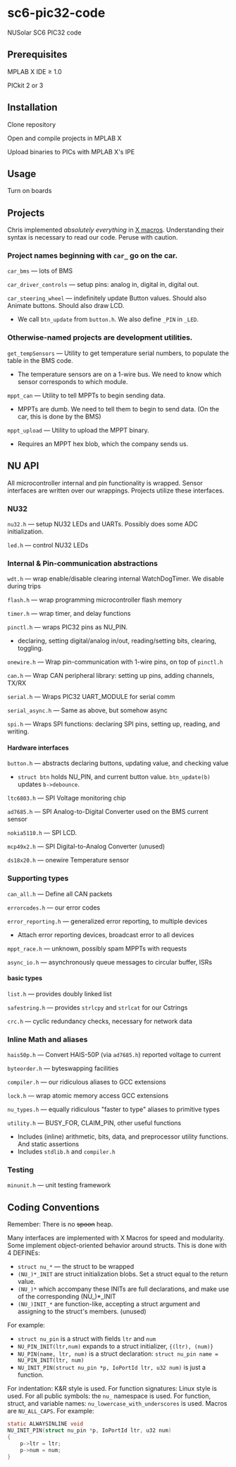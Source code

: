 sc6-pic32-code
==============
NUSolar SC6 PIC32 code

Prerequisites
----
MPLAB X IDE ≥ 1.0

PICkit 2 or 3


Installation
----
Clone repository

Open and compile projects in MPLAB X

Upload binaries to PICs with MPLAB X's IPE


Usage
----
Turn on boards

Projects
----
Chris implemented <i>absolutely everything</i> in
<a href="http://en.wikipedia.org/wiki/X_Macro">X macros</a>. Understanding their
syntax is necessary to read our code. Peruse with caution.

### Project names beginning with `car_` go on the car.
`car_bms` — lots of BMS

`car_driver_controls` — setup pins: analog in, digital in, digital out.

`car_steering_wheel` — indefinitely update Button values. Should also Animate buttons. Should also draw LCD.
* We call `btn_update` from `button.h`. We also define `_PIN` in `_LED`.

### Otherwise-named projects are development utilities.

`get_tempSensors` — Utility to get temperature serial numbers, to populate the table in the BMS code.
* The temperature sensors are on a 1-wire bus. We need to know which sensor corresponds to which module.

`mppt_can` — Utility to tell MPPTs to begin sending data.
* MPPTs are dumb. We need to tell them to begin to send data. (On the car, this is done by the BMS)

`mppt_upload` — Utility to upload the MPPT binary.
* Requires an MPPT hex blob, which the company sends us.

NU API
----
All microcontroller internal and pin functionality is wrapped. Sensor interfaces
are written over our wrappings. Projects utilize these interfaces.

### NU32
`nu32.h` — setup NU32 LEDs and UARTs. Possibly does some ADC initialization.

`led.h` — control NU32 LEDs

### Internal & Pin-communication abstractions
`wdt.h` — wrap enable/disable clearing internal WatchDogTimer. We disable during trips

`flash.h` — wrap programming microcontroller flash memory

`timer.h` — wrap timer, and delay functions

`pinctl.h` — wraps PIC32 pins as NU_PIN.
* declaring, setting digital/analog in/out, reading/setting bits, clearing, toggling.

`onewire.h` — Wrap pin-communication with 1-wire pins, on top of `pinctl.h`

`can.h` — Wrap CAN peripheral library: setting up pins, adding channels, TX/RX

`serial.h` — Wraps PIC32 UART_MODULE for serial comm

`serial_async.h` — Same as above, but somehow async

`spi.h` — Wraps SPI functions: declaring SPI pins, setting up, reading, and writing.

#### Hardware interfaces
`button.h` — abstracts declaring buttons, updating value, and checking value
* `struct btn` holds NU_PIN, and current button value. `btn_update(b)` updates `b->debounce`.

`ltc6803.h` — SPI Voltage monitoring chip

`ad7685.h` — SPI Analog-to-Digital Converter used on the BMS current sensor

`nokia5110.h` — SPI LCD.

`mcp49x2.h` — SPI Digital-to-Analog Converter (unused)

`ds18x20.h` — onewire Temperature sensor

### Supporting types
`can_all.h` — Define all CAN packets

`errorcodes.h` — our error codes

`error_reporting.h` — generalized error reporting, to multiple devices
* Attach error reporting devices, broadcast error to all devices

`mppt_race.h` — unknown, possibly spam MPPTs with requests

`async_io.h` — asynchronously queue messages to circular buffer, ISRs

#### basic types
`list.h` — provides doubly linked list

`safestring.h` — provides `strlcpy` and `strlcat` for our Cstrings

`crc.h` — cyclic redundancy checks, necessary for network data

### Inline Math and aliases
`hais50p.h` — Convert HAIS-50P (via `ad7685.h`) reported voltage to current

`byteorder.h` — byteswapping facilities

`compiler.h` — our ridiculous aliases to GCC extensions

`lock.h` — wrap atomic memory access GCC extensions

`nu_types.h` — equally ridiculous "faster to type" aliases to primitive types

`utility.h` — BUSY_FOR, CLAIM_PIN, other useful functions
* Includes (inline) arithmetic, bits, data, and preprocessor utility functions. And static assertions
* Includes `stdlib.h` and `compiler.h`

### Testing

`minunit.h` — unit testing framework

Coding Conventions
----
Remember: There is no <del>spoon</del> heap.

Many interfaces are implemented with X Macros for speed and modularity.
Some implement object-oriented behavior around structs. This is done with 4 DEFINEs:
* `struct nu_*` — the struct to be wrapped
* `(NU_)*_INIT` are struct initialization blobs. Set a struct equal to the return value.
* `(NU_)*` which accompany these INITs are full declarations, and make use of the corresponding (NU_)*_INIT
* `(NU_)INIT_*` are function-like, accepting a struct argument and assigning to the struct's members. (unused)

For example:
* `struct nu_pin` is a struct with fields `ltr` and `num`
* `NU_PIN_INIT(ltr,num)` expands to a struct initializer, `{(ltr), (num)}`
* `NU_PIN(name, ltr, num)` is a struct declaration: `struct nu_pin name = NU_PIN_INIT(ltr, num)`
* `NU_INIT_PIN(struct nu_pin *p, IoPortId ltr, u32 num)` is just a function.

For indentation: K&R style is used. For function signatures: Linux style is used. For all public symbols: the `nu_` namespace is used. For function, struct, and variable names: `nu_lowercase_with_underscores` is used. Macros are `NU_ALL_CAPS`. For example:

```C
static ALWAYSINLINE void
NU_INIT_PIN(struct nu_pin *p, IoPortId ltr, u32 num)
{
    p->ltr = ltr;
    p->num = num;
}
```




